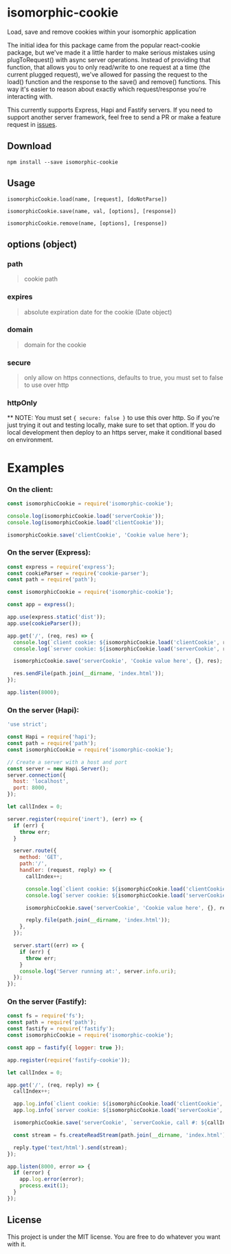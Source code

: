 # isomorphic-cookie
Load, save and remove cookies within your isomorphic application

The initial idea for this package came from the popular react-cookie package, but we've made it a little harder to make serious mistakes using plugToRequest() with async server operations.  Instead of providing that function, that allows you to only read/write to one request at a time (the current plugged request), we've allowed for passing the request to the load() function and the response to the save() and remove() functions.  This way it's easier to reason about exactly which request/response you're interacting with.

This currently supports Express, Hapi and Fastify servers. If you need to support another server framework, feel free to send a PR or make a feature request in [issues](https://github.com/bsidelinger912/isomorphic-cookie/issues).

## Download
`npm install --save isomorphic-cookie`

## Usage

`isomorphicCookie.load(name, [request], [doNotParse])`

`isomorphicCookie.save(name, val, [options], [response])`

`isomorphicCookie.remove(name, [options], [response])`

## options (object)

### path
> cookie path

### expires
> absolute expiration date for the cookie (Date object)

### domain
> domain for the cookie

### secure
> only allow on https connections, defaults to true, you must set to false to use over http

### httpOnly


** NOTE:
You must set `{ secure: false }` to use this over http.  So if you're just trying it out and testing locally,
make sure to set that option.  If you do local development then deploy to an https server, make it conditional
based on environment.


# Examples

### On the client:
```js
const isomorphicCookie = require('isomorphic-cookie');

console.log(isomorphicCookie.load('serverCookie'));
console.log(isomorphicCookie.load('clientCookie'));

isomorphicCookie.save('clientCookie', 'Cookie value here');

```

### On the server (Express):
```js
const express = require('express');
const cookieParser = require('cookie-parser');
const path = require('path');

const isomorphicCookie = require('isomorphic-cookie');

const app = express();

app.use(express.static('dist'));
app.use(cookieParser());

app.get('/', (req, res) => {
  console.log(`client cookie: ${isomorphicCookie.load('clientCookie', req)}`);
  console.log(`server cookie: ${isomorphicCookie.load('serverCookie', req)}`);

  isomorphicCookie.save('serverCookie', 'Cookie value here', {}, res);

  res.sendFile(path.join(__dirname, 'index.html'));
});

app.listen(8000);

```

### On the server (Hapi):
```js
'use strict';

const Hapi = require('hapi');
const path = require('path');
const isomorphicCookie = require('isomorphic-cookie');

// Create a server with a host and port
const server = new Hapi.Server();
server.connection({
  host: 'localhost',
  port: 8000,
});

let callIndex = 0;

server.register(require('inert'), (err) => {
  if (err) {
    throw err;
  }

  server.route({
    method: 'GET',
    path:'/',
    handler: (request, reply) => {
      callIndex++;

      console.log(`client cookie: ${isomorphicCookie.load('clientCookie', request)}`);
      console.log(`server cookie: ${isomorphicCookie.load('serverCookie', request)}`);

      isomorphicCookie.save('serverCookie', 'Cookie value here', {}, reply);

      reply.file(path.join(__dirname, 'index.html'));
    },
  });

  server.start((err) => {
    if (err) {
      throw err;
    }
    console.log('Server running at:', server.info.uri);
  });
});

```


### On the server (Fastify):
```js
const fs = require('fs');
const path = require('path');
const fastify = require('fastify');
const isomorphicCookie = require('isomorphic-cookie');

const app = fastify({ logger: true });

app.register(require('fastify-cookie'));

let callIndex = 0;

app.get('/', (req, reply) => {
  callIndex++;

  app.log.info(`client cookie: ${isomorphicCookie.load('clientCookie', req)}`);
  app.log.info(`server cookie: ${isomorphicCookie.load('serverCookie', req)}`);

  isomorphicCookie.save('serverCookie', `serverCookie, call #: ${callIndex}`, { secure: false }, reply);

  const stream = fs.createReadStream(path.join(__dirname, 'index.html'));

  reply.type('text/html').send(stream);
});

app.listen(8000, error => {
  if (error) {
    app.log.error(error);
    process.exit(1);
  }
});
```

## License
This project is under the MIT license. You are free to do whatever you want with it.
